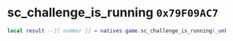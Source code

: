 # sc_challenge_is_running `0x79F09AC7`

```lua
local result --[[ number ]] = natives.game.sc_challenge_is_running(_unk0 --[[ number ]])
```
